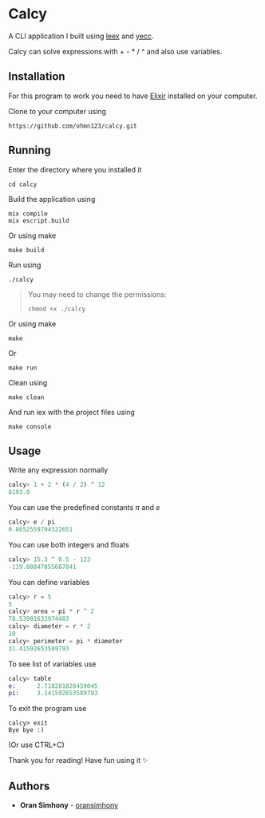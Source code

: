 # Calcy

A CLI application I built using [leex](http://erlang.org/doc/man/leex.html) and [yecc](http://erlang.org/doc/man/yecc.html).

Calcy can solve expressions with + - * / ^ and also use variables.

## Installation
For this program to work you need to have [Elixir](https://elixir-lang.org/install.html) installed on your computer.

Clone to your computer using
```
https://github.com/ohmn123/calcy.git
```

## Running
Enter the directory where you installed it
```
cd calcy
```
Build the application using
```
mix compile
mix escript.build
```
Or using make
```
make build
```
Run using
```
./calcy
```
> You may need to change the permissions:
> ```
> chmod +x ./calcy
> ```
Or using make
```
make
```
Or
```
make run
```
Clean using
```
make clean
```
And run iex with the project files using
```
make console
```

## Usage
Write any expression normally
```elixir
calcy> 1 + 2 * (4 / 2) ^ 12
8193.0
```
You can use the predefined constants $\pi$ and $e$
```elixir
calcy> e / pi
0.8652559794322651
```
You can use both integers and floats
```elixir
calcy> 15.3 ^ 0.5 - 123
-119.08847855687841
```
You can define variables
```elixir
calcy> r = 5
5
calcy> area = pi * r ^ 2
78.53981633974483
calcy> diameter = r * 2
10
calcy> perimeter = pi * diameter
31.41592653589793
```
To see list of variables use
```elixir
calcy> table
e:      2.718281828459045
pi:     3.141592653589793
```
To exit the program use
```
calcy> exit
Bye bye :)
```
(Or use CTRL+C)

Thank you for reading! Have fun using it ✨

## Authors
*  **Oran Simhony** - [oransimhony](https://github.com/oransimhony)
